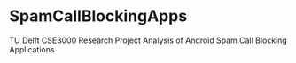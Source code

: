 # SpamCallBlockingApps
TU Delft CSE3000 Research Project Analysis of Android Spam Call Blocking Applications
